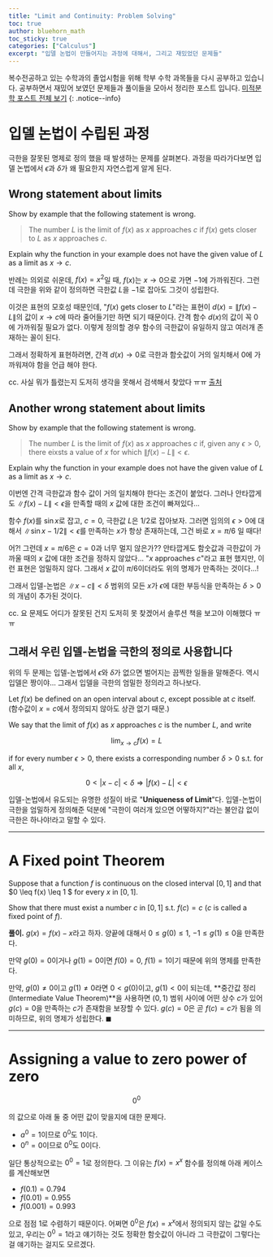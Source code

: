```yaml
---
title: "Limit and Continuity: Problem Solving"
toc: true
author: bluehorn_math
toc_sticky: true
categories: ["Calculus"]
excerpt: "입델 논법이 만들어지는 과정에 대해서, 그리고 재밌었던 문제들"
---
```


복수전공하고 있는 수학과의 졸업시험을 위해 학부 수학 과목들을 다시 공부하고 있습니다. 공부하면서 재밌어 보였던 문제들과 풀이들을 모아서 정리한 포스트 입니다. [미적분학 포스트 전체 보기](/categories/calculus)
{: .notice--info}

# 입델 논법이 수립된 과정

극한을 잘못된 명제로 정의 했을 때 발생하는 문제를 살펴본다. 과정을 따라가다보면 입델 논법에서 $\epsilon$과 $\delta$가 왜 필요한지 자연스럽게 알게 된다.

## Wrong statement about limits

<div class="notice" markdown="1">
Show by example that the following statement is wrong.

> The number $L$ is the limit of $f(x)$ as $x$ approaches $c$ if $f(x)$ gets closer to $L$ as $x$ approaches $c$.

Explain why the function in your example does not have the given value of $L$ as a limit as $x \rightarrow c$.
</div>

반례는 의외로 쉬운데, $f(x) = x^2$일 때, $f(x)$는 $x \rightarrow 0$으로 가면 $-1$에 가까워진다. 그런데 극한을 위와 같이 정의하면 극한값 $L$을 $-1$로 잡아도 그것이 성립한다.

이것은 표현의 모호성 때문인데, "$f(x)$ gets closer to $L$"라는 표현이 $d(x) = \|f(x) - L\|$의 값이 $x \rightarrow c$에 따라 줄어들기만 하면 되기 때문이다. 간격 함수 $d(x)$의 값이 꼭 0에 가까워질 필요가 없다. 이렇게 정의할 경우 함수의 극한값이 유일하지 않고 여러개 존재하는 꼴이 된다.

그래서 정확하게 표현하려면, 간격 $d(x) \rightarrow 0$로 극한과 함숫값이 거의 일치해서 0에 가까워져야 함을 언급 해야 한다.

cc. 사실 뭐가 틀렸는지 도저히 생각을 못해서 검색해서 찾았다 ㅠㅠ [출처](https://math.stackexchange.com/questions/3435671/wrong-definition-of-limit)

## Another wrong statement about limits

<div class="notice" markdown="1">

Show by example that the following statement is wrong.

> The number $L$ is the limit of $f(x)$ as $x$ approaches $c$ if, given any $\epsilon > 0$, there eixsts a value of $x$ for which $\| f(x) - L \| < \epsilon$.

Explain why the function in your example does not have the given value of $L$ as a limit as $x \rightarrow c$.
</div>

이번엔 간격 극한값과 함수 값이 거의 일치해야 한다는 조건이 붙었다. 그러나 안타깝게도 $\| f(x) - L \| < \epsilon$을 만족할 때의 $x$ 값에 대한 조건이 빠져있다...

함수 $f(x)$를 $\sin x$로 잡고, $c = 0$, 극한값 $L$은 $1/2$로 잡아보자. 그러면 임의의 $\epsilon > 0$에 대해서 $\| \sin x - 1/2 \| < \epsilon$를 만족하는 $x$가 항상 존재하는데, 그건 바로 $x = \pi/6$ 일 때다!

어?! 그런데 $x = \pi/6$은 $c = 0$과 너무 멀지 않은가?? 안타깝게도 함숫값과 극한값이 가까울 때의 $x$ 값에 대한 조건을 정하지 않았다... "$x$ approaches $c$"라고 표현 했지만, 이런 표현은 엄밀하지 않다. 그래서 $x$ 값이 $\pi/6$이더라도 위의 명제가 만족하는 것이다...!

그래서 입델-논법은 $\| x - c \| < \delta$ 범위의 모든 $x$가 $\epsilon$에 대한 부등식을 만족하는 $\delta > 0$의 개념이 추가된 것이다.

cc. 요 문제도 어디가 잘못된 건지 도저히 못 찾겠어서 솔루션 책을 보고야 이해했다 ㅠㅠ

## 그래서 우린 입델-논법을 극한의 정의로 사용합니다

위의 두 문제는 입델-논법에서 $\epsilon$와 $\delta$가 없으면 벌어지는 끔찍한 일들을 말해준다. 역시 입델은 짱이야... 그래서 입델을 극한의 엄밀한 정의라고 하나보다.

<div class="notice" markdown="1">

Let $f(x)$ be defined on an open interval about $c$, except possible at $c$ itself. (함수값이 $x=c$에서 정의되지 않아도 상관 없기 때문.)

We say that the limit of $f(x)$ as $x$ approaches $c$ is the number $L$, and write

$$
\lim_{x \rightarrow c} f(x) = L
$$

if for every number $\epsilon > 0$, there exists a corresponding number $\delta > 0$ s.t. for all $x$,

$$
0 < | x - c | < \delta \Longrightarrow | f(x) - L | < \epsilon
$$

</div>

입델-논법에서 유도되는 유명한 성질이 바로 "**Uniqueness of Limit**"다. 입델-논법이 극한을 엄밀하게 정의해준 덕분에 "극한이 여러개 있으면 어떻하지?"라는 불안감 없이 극한은 하나야!라고 말할 수 있다.

<hr/>

# A Fixed point Theorem

<div class="notice" markdown="1">

Suppose that a function $f$ is continuous on the closed interval $[0, 1]$ and that $0 \leq f(x) \leq 1 $ for every $x$ in $[0, 1]$.

Show that there must exist a number $c$ in $[0, 1]$ s.t. $f(c) = c$ ($c$ is called a fixed point of $f$).

</div>

**풀이.** $g(x) = f(x) - x$라고 하자. 양끝에 대해서 $0 \leq g(0) \leq 1$, $-1 \leq g(1) \leq 0$을 만족한다.

만약 $g(0) = 0$이거나 $g(1) = 0$이면 $f(0) = 0$, $f(1) = 1$이기 때문에 위의 명제를 만족한다.

만약, $g(0) \neq 0$이고 $g(1) \neq 0$라면 $0 <g(0)$이고, $g(1) < 0$이 되는데, **중간값 정리(Intermediate Value Theorem)**을 사용하면 $(0, 1)$ 범위 사이에 어떤 상수 $c$가 있어 $g(c) = 0$을 만족하는 $c$가 존재함을 보장할 수 있다. $g(c) = 0$은 곧 $f(c) = c$가 됨을 의미하므로, 위의 명제가 성립한다. $\blacksquare$

<hr/>

# Assigning a value to zero power of zero

$$
0^0
$$

의 값으로 아래 둘 중 어떤 값이 맞을지에 대한 문제다.

- $a^0 = 1$이므로 $0^0$도 $1$이다.
- $0^n = 0$이므로 $0^0$도 $0$이다.

일단 통상적으로는 $0^0 = 1$로 정의한다. 그 이유는 $f(x) = x^x$ 함수를 정의해 아래 케이스를 계산해보면

- $f(0.1) = 0.794$
- $f(0.01) = 0.955$
- $f(0.001) = 0.993$

으로 점점 $1$로 수렴하기 때문이다. 어쩌면 $0^0$은 $f(x) = x^x$에서 정의되지 않는 값일 수도 있고, 우리는 $0^0 = 1$라고 얘기하는 것도 정확한 함숫값이 아니라 그 극한값이 그렇다는 걸 얘기하는 걸지도 모르겠다.

